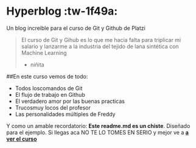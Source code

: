 # Hyperblog :tw-1f49a: 
Un blog increible para el curso de Git y Github de Platzi
>El curso de Git y Gihub es lo que me hacia falta para triplicar mi salario y lanzarme a la industria del tejido de lana sintética con Machine Learning
> -  niñita

##En este curso vemos de todo:
- Todos loscomandos de Git
- El flujo de trabajo en Github
- El verdadero amor por las buenas practicas
- Trucosmuy locos del profesor
- Las personalidades múltiples de Freddy

Y como un amable recordatorio: **Este readme.md es un chiste**. Diseñado para el ejemplo. Si llegas aca NO TE LO TOMES EN SERIO y mejor ve a [**a ver el curso**](http://[http://https://platzi.com/clases/1557-gihttp://https://platzi.com/clases/1557-git-github/19977-readmemd-es-una-excelente-practica/ "a ver el curso")
